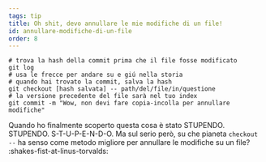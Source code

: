 ```yaml
---
tags: tip
title: Oh shit, devo annullare le mie modifiche di un file!
id: annullare-modifiche-di-un-file
order: 8
---
```


```git
# trova la hash della commit prima che il file fosse modificato
git log
# usa le frecce per andare su e giú nella storia
# quando hai trovato la commit, salva la hash
git checkout [hash salvata] -- path/del/file/in/questione
# la versione precedente del file sarà nel tuo index
git commit -m "Wow, non devi fare copia-incolla per annullare modifiche"
```

Quando ho finalmente scoperto questa cosa è stato STUPENDO. STUPENDO. S-T-U-P-E-N-D-O. Ma sul serio però, su che pianeta `checkout --` ha senso come metodo migliore per annullare le modifiche su un file? :shakes-fist-at-linus-torvalds: